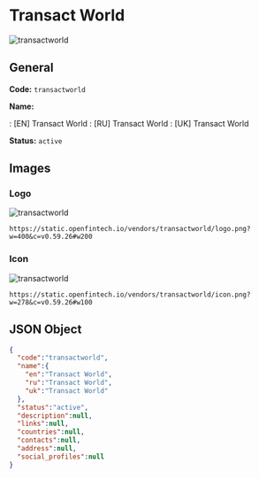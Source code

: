 
# Transact World 
![transactworld](https://static.openfintech.io/vendors/transactworld/logo.png?w=400&c=v0.59.26#w200)  

## General 
 
**Code:** `transactworld` 
 
**Name:** 
 
:	[EN] Transact World 
:	[RU] Transact World 
:	[UK] Transact World 
 
**Status:** `active` 
 

## Images 

### Logo 
 
![transactworld](https://static.openfintech.io/vendors/transactworld/logo.png?w=400&c=v0.59.26#w200)  

```
https://static.openfintech.io/vendors/transactworld/logo.png?w=400&c=v0.59.26#w200
```  

### Icon 
 
![transactworld](https://static.openfintech.io/vendors/transactworld/icon.png?w=278&c=v0.59.26#w100)  

```
https://static.openfintech.io/vendors/transactworld/icon.png?w=278&c=v0.59.26#w100
```  

## JSON Object 

```json
{
  "code":"transactworld",
  "name":{
    "en":"Transact World",
    "ru":"Transact World",
    "uk":"Transact World"
  },
  "status":"active",
  "description":null,
  "links":null,
  "countries":null,
  "contacts":null,
  "address":null,
  "social_profiles":null
}
```  
